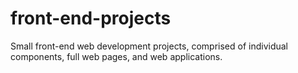 # front-end-projects
Small front-end web development projects, comprised of individual components, full web pages, and web applications.
